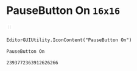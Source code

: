 # PauseButton On `16x16`
<img src="/img/PauseButton%20On.png" width=16 height=16>

``` CSharp
EditorGUIUtility.IconContent("PauseButton On")
```
```
PauseButton On
```
```
2393772363912626266
```
